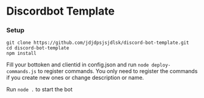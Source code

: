 # Discordbot Template

### Setup
```
git clone https://github.com/jdjdpsjsjdlsk/discord-bot-template.git
cd discord-bot-template
npm install
```

Fill your bottoken and clientid in config.json and run ``node deploy-commands.js`` to register commands. You only need to register the commands if you create new ones or change description or name.

Run ``node .`` to start the bot